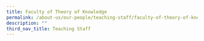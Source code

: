 ```yaml
---
title: Faculty of Theory of Knowledge
permalink: /about-us/our-people/teaching-staff/faculty-of-theory-of-knowledge/
description: ""
third_nav_title: Teaching Staff
---
```

